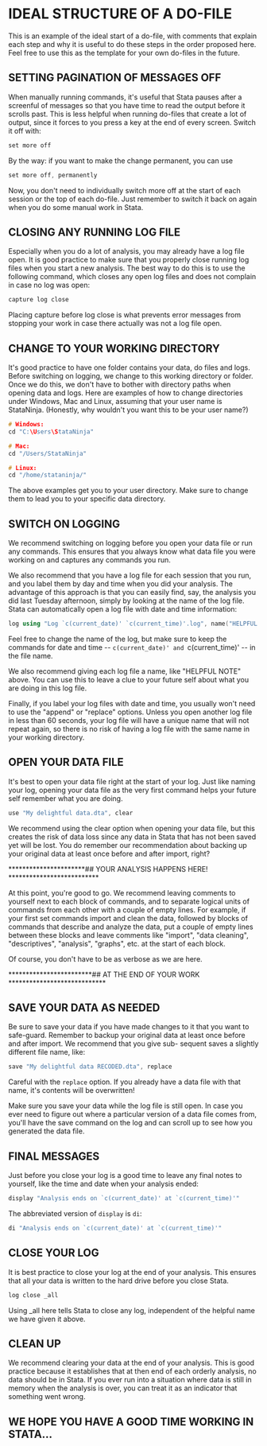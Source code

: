 # IDEAL STRUCTURE OF A DO-FILE

This is an example of the ideal start of a do-file, with comments that explain each step and why it is useful to do these steps in the order proposed here. Feel free to use this as the template for your own do-files in the future.


## SETTING PAGINATION OF MESSAGES OFF 

When manually running commands, it's useful that Stata pauses after a screenful of messages so that you have time to read the output before it scrolls past. This is less helpful when running do-files that create a lot of output, since it forces to you press a key at the end of every screen. Switch it off with:

```cpp
set more off
```

By the way: if you want to make the change permanent, you can use

```cpp
set more off, permanently 
```

Now, you don't need to individually switch more off at the start of each session or the top of each do-file. Just remember to switch it back on again when you do some manual work in Stata.



## CLOSING ANY RUNNING LOG FILE

Especially when you do a lot of analysis, you may already have a log file open. It is good practice to make sure that you properly close running log files when you start a new analysis. The best way to do this is to use the following command, which closes any open log files and does not complain in case no log was open:

```cpp
capture log close
```

Placing capture before log close is what prevents error messages from stopping your work in case there actually was not a log file open.



## CHANGE TO YOUR WORKING DIRECTORY

It's good practice to have one folder contains your data, do files and logs. Before switching on logging, we change to this working directory or folder. Once we do this, we don't have to bother with directory paths when opening data and logs. Here are examples of how to change directories under Windows, Mac and Linux, assuming that your user name is StataNinja. (Honestly, why wouldn't you want this to be your user name?)

```cpp
# Windows:
cd "C:\Users\StataNinja"

# Mac:
cd "/Users/StataNinja"

# Linux:
cd "/home/stataninja/"
```

The above examples get you to your user directory. Make sure to change them to lead you to your specific data directory.



## SWITCH ON LOGGING 

We recommend switching on logging before you open your data file or run any commands. This ensures that you always know what data file you were working on and captures any commands you run.

We also recommend that you have a log file for each session that you run, and you label them by day and time when you did your analysis. The advantage of this approach is that you can easily find, say, the analysis you did last Tuesday afternoon, simply by looking at the name of the log file. Stata can automatically open a log file with date and time information:

```cpp
log using "Log `c(current_date)' `c(current_time)'.log", name("HELPFUL NOTE")
```

Feel free to change the name of the log, but make sure to keep the commands for date and time -- `c(current_date)' and `c(current_time)' -- in the file name.

We also recommend giving each log file a name, like "HELPFUL NOTE" above. You can use this to leave a clue to your future self about what you are doing in this log file.

Finally, if you label your log files with date and time, you usually won't need to use the "append" or "replace" options. Unless you open another log file in less than 60 seconds, your log file will have a unique name that will not repeat again, so there is no risk of having a log file with the same name in your working directory.



## OPEN YOUR DATA FILE 

It's best to open your data file right at the start of your log. Just like naming your log, opening your data file as the very first command helps your future self remember what you are doing.

```cpp
use "My delightful data.dta", clear
```

We recommend using the clear option when opening your data file, but this creates the risk of data loss since any data in Stata that has not been saved yet will be lost. You do remember our recommendation about backing up your original data at least once before and after import, right?


**********************## YOUR ANALYSIS HAPPENS HERE! **************************

At this point, you're good to go. We recommend leaving comments to yourself next to each block of commands, and to separate logical units of commands from each other with a couple of empty lines. For example, if your first set commands import and clean the data, followed by blocks of commands that describe and analyze the data, put a couple of empty lines between these blocks and leave comments like "import", "data cleaning", "descriptives", "analysis", "graphs", etc. at the start of each block.

Of course, you don't have to be as verbose as we are here.

************************## AT THE END OF YOUR WORK ****************************


## SAVE YOUR DATA AS NEEDED 

Be sure to save your data if you have made changes to it that you want to safe-guard. Remember to backup your original data at least once before and after import. We recommend that you give sub- sequent saves a slightly different file name, like:

```cpp
save "My delightful data RECODED.dta", replace
```

Careful with the `replace` option. If you already have a data file with that name, it's contents will be overwritten!

Make sure you save your data while the log file is still open. In case you ever need to figure out where a particular version of a data file comes from, you'll have the save command on the log and can scroll up to see how you generated the data file.



## FINAL MESSAGES 

Just before you close your log is a good time to leave any final notes to yourself, like the time and date when your analysis ended:

```cpp
display "Analysis ends on `c(current_date)' at `c(current_time)'"
```
 The abbreviated version of `display` is `di`:

```cpp
di "Analysis ends on `c(current_date)' at `c(current_time)'"
```



## CLOSE YOUR LOG 

It is best practice to close your log at the end of your analysis. This ensures that all your data is written to the hard drive before you close Stata. 

```cpp
log close _all
```
 Using _all here tells Stata to close any log, independent of the helpful name we have given it above.


## CLEAN UP 

We recommend clearing your data at the end of your analysis. This is good practice because it establishes that at then end of each orderly analysis, no data should be in Stata. If you ever run into a situation where data is still in memory when the analysis is over, you can treat it as an indicator that something went wrong.


## WE HOPE YOU HAVE A GOOD TIME WORKING IN STATA...




